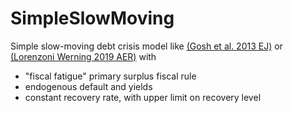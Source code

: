 # SimpleSlowMoving

Simple slow-moving debt crisis model like [(Gosh et al. 2013 EJ)](https://onlinelibrary.wiley.com/doi/full/10.1111/ecoj.12010) or [(Lorenzoni Werning 2019 AER)](https://www.aeaweb.org/articles?id=10.1257/aer.20141766) with

* "fiscal fatigue" primary surplus fiscal rule
* endogenous default and yields
* constant recovery rate, with upper limit on recovery level
